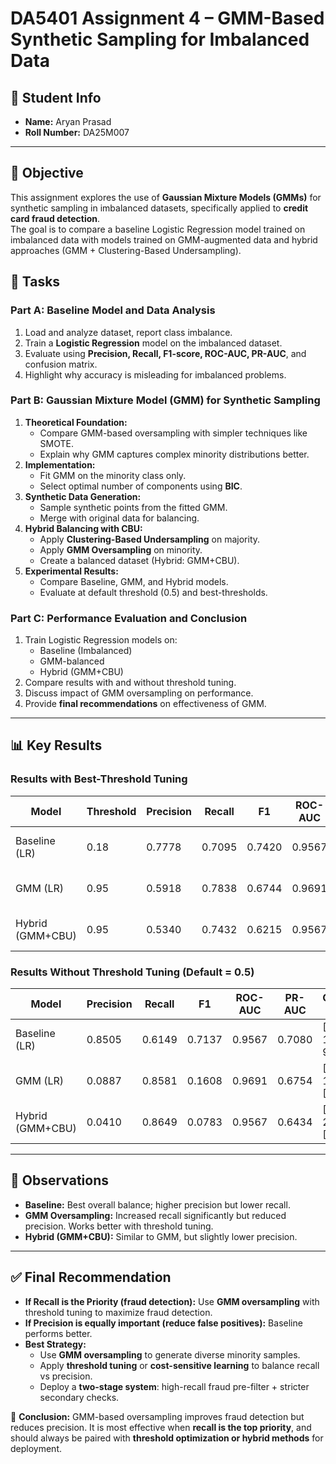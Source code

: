 # DA5401 Assignment 4 – GMM-Based Synthetic Sampling for Imbalanced Data

## 📌 Student Info
- **Name:** Aryan Prasad  
- **Roll Number:** DA25M007  
---

## 🎯 Objective
This assignment explores the use of **Gaussian Mixture Models (GMMs)** for synthetic sampling in imbalanced datasets, specifically applied to **credit card fraud detection**.  
The goal is to compare a baseline Logistic Regression model trained on imbalanced data with models trained on GMM-augmented data and hybrid approaches (GMM + Clustering-Based Undersampling).

## 📝 Tasks

### Part A: Baseline Model and Data Analysis
1. Load and analyze dataset, report class imbalance.  
2. Train a **Logistic Regression** model on the imbalanced dataset.  
3. Evaluate using **Precision, Recall, F1-score, ROC-AUC, PR-AUC**, and confusion matrix.  
4. Highlight why accuracy is misleading for imbalanced problems.  

### Part B: Gaussian Mixture Model (GMM) for Synthetic Sampling
1. **Theoretical Foundation:**  
   - Compare GMM-based oversampling with simpler techniques like SMOTE.  
   - Explain why GMM captures complex minority distributions better.  
2. **Implementation:**  
   - Fit GMM on the minority class only.  
   - Select optimal number of components using **BIC**.  
3. **Synthetic Data Generation:**  
   - Sample synthetic points from the fitted GMM.  
   - Merge with original data for balancing.  
4. **Hybrid Balancing with CBU:**  
   - Apply **Clustering-Based Undersampling** on majority.  
   - Apply **GMM Oversampling** on minority.  
   - Create a balanced dataset (Hybrid: GMM+CBU).  
5. **Experimental Results:**  
   - Compare Baseline, GMM, and Hybrid models.  
   - Evaluate at default threshold (0.5) and best-thresholds.  

### Part C: Performance Evaluation and Conclusion
1. Train Logistic Regression models on:  
   - Baseline (Imbalanced)  
   - GMM-balanced  
   - Hybrid (GMM+CBU)  
2. Compare results with and without threshold tuning.  
3. Discuss impact of GMM oversampling on performance.  
4. Provide **final recommendations** on effectiveness of GMM.  

---

## 📊 Key Results

### Results with Best-Threshold Tuning
| Model              | Threshold | Precision | Recall | F1    | ROC-AUC | PR-AUC | Confusion Matrix |
|--------------------|-----------|-----------|--------|-------|---------|--------|------------------|
| Baseline (LR)      | 0.18      | 0.7778    | 0.7095 | 0.7420 | 0.9567 | 0.7080 | [[85265, 30], [43, 105]] |
| GMM (LR)           | 0.95      | 0.5918    | 0.7838 | 0.6744 | 0.9691 | 0.6754 | [[85215, 80], [32, 116]] |
| Hybrid (GMM+CBU)   | 0.95      | 0.5340    | 0.7432 | 0.6215 | 0.9567 | 0.6434 | [[85199, 96], [38, 110]] |

### Results Without Threshold Tuning (Default = 0.5)
| Model              | Precision | Recall | F1    | ROC-AUC | PR-AUC | Confusion Matrix |
|--------------------|-----------|--------|-------|---------|--------|------------------|
| Baseline (LR)      | 0.8505    | 0.6149 | 0.7137 | 0.9567 | 0.7080 | [[85279, 16], [57, 91]] |
| GMM (LR)           | 0.0887    | 0.8581 | 0.1608 | 0.9691 | 0.6754 | [[83990, 1305], [21, 127]] |
| Hybrid (GMM+CBU)   | 0.0410    | 0.8649 | 0.0783 | 0.9567 | 0.6434 | [[82302, 2993], [20, 128]] |

---

## 📌 Observations
- **Baseline:** Best overall balance; higher precision but lower recall.  
- **GMM Oversampling:** Increased recall significantly but reduced precision. Works better with threshold tuning.  
- **Hybrid (GMM+CBU):** Similar to GMM, but slightly lower precision.  

---

## ✅ Final Recommendation
- **If Recall is the Priority (fraud detection):** Use **GMM oversampling** with threshold tuning to maximize fraud detection.  
- **If Precision is equally important (reduce false positives):** Baseline performs better.  
- **Best Strategy:**  
  - Use **GMM oversampling** to generate diverse minority samples.  
  - Apply **threshold tuning** or **cost-sensitive learning** to balance recall vs precision.  
  - Deploy a **two-stage system**: high-recall fraud pre-filter + stricter secondary checks.  

📢 **Conclusion:** GMM-based oversampling improves fraud detection but reduces precision. It is most effective when **recall is the top priority**, and should always be paired with **threshold optimization or hybrid methods** for deployment.
